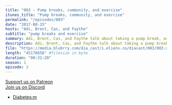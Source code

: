 ```yaml
---
title: "003 - Pump breaks, community, and exercise"
itunes_title: "Pump breaks, community, and exercise"
permalink: "/episodes/003"
date: "2017-08-15"
hosts: "Adi, Brent, Cas, and Faythe"
subtitle: "pump breaks and exercise"
summary: Adi, Brent, Cas, and Faythe talk about taking a pump break, our awesome community, and dealing with exercise.
description: Adi, Brent, Cas, and Faythe talk about taking a pump break, our awesome community, and dealing with exercise.
file: "https://media.blubrry.com/dia_cast/i.eliens.co/diacast/003/003.mp3"
length: "45178656" #filesize in byte
duration: "00:31:20"
season: 1
episode: 3
---
```


[Support us on Patreon](https://patreon.com/diacast)  
[Join us on Discord](https://discord.gg/diabetes)

* [Diabetes:m](https://www.diabetes-m.com/)
